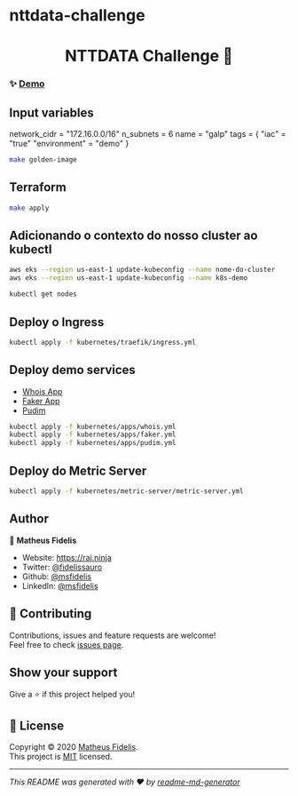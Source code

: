# nttdata-challenge

<h1 align="center">NTTDATA Challenge 👋</h1>

### ✨ [Demo](/)

## Input variables

network_cidr = "172.16.0.0/16"
n_subnets    = 6
name         = "galp"
tags = {
  "iac" = "true"
  "environment" = "demo"
}


```sh
make golden-image
```

## Terraform

```sh
make apply
```

## Adicionando o contexto do nosso cluster ao kubectl

```bash
aws eks --region us-east-1 update-kubeconfig --name nome-do-cluster
aws eks --region us-east-1 update-kubeconfig --name k8s-demo
```

```bash
kubectl get nodes
```

## Deploy o Ingress

```bash
kubectl apply -f kubernetes/traefik/ingress.yml
```

## Deploy demo services

* [Whois App](https://github.com/msfidelis/microservice-nadave-whois)
* [Faker App](https://github.com/msfidelis/microservice-nadave-fake-person)
* [Pudim](https://github.com/msfidelis/pudim)

```bash
kubectl apply -f kubernetes/apps/whois.yml
kubectl apply -f kubernetes/apps/faker.yml
kubectl apply -f kubernetes/apps/pudim.yml
```

## Deploy do Metric Server

```bash
kubectl apply -f kubernetes/metric-server/metric-server.yml
```

## Author

👤 **Matheus Fidelis**

* Website: https://raj.ninja
* Twitter: [@fidelissauro](https://twitter.com/fidelissauro)
* Github: [@msfidelis](https://github.com/msfidelis)
* LinkedIn: [@msfidelis](https://linkedin.com/in/msfidelis)

## 🤝 Contributing

Contributions, issues and feature requests are welcome!<br />Feel free to check [issues page](/issues). 

## Show your support

Give a ⭐️ if this project helped you!

## 📝 License

Copyright © 2020 [Matheus Fidelis](https://github.com/msfidelis).<br />
This project is [MIT](LICENSE) licensed.

***
_This README was generated with ❤️ by [readme-md-generator](https://github.com/kefranabg/readme-md-generator)_